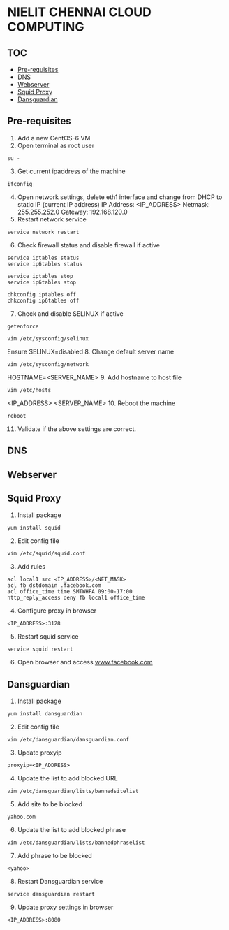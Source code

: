 # NIELIT CHENNAI CLOUD COMPUTING

## TOC
- [Pre-requisites](#pre-requisites)
- [DNS](#dns)
- [Webserver](#webserver)
- [Squid Proxy](#squid-proxy)
- [Dansguardian](#dansguardian)

## Pre-requisites

1. Add a new CentOS-6 VM
2. Open terminal as root user
```
su -
```
3. Get current ipaddress of the machine
```
ifconfig
```
4. Open network settings, delete eth1 interface and change from DHCP to static IP (current IP address)
IP Address: <IP_ADDRESS>
Netmask: 255.255.252.0
Gateway: 192.168.120.0
5. Restart network service
```
service network restart
```
6. Check firewall status and disable firewall if active
```
service iptables status
service ip6tables status

service iptables stop
service ip6tables stop

chkconfig iptables off
chkconfig ip6tables off
```
7. Check and disable SELINUX if active
```
getenforce

vim /etc/sysconfig/selinux
```
Ensure SELINUX=disabled
8. Change default server name
```
vim /etc/sysconfig/network
```
HOSTNAME=<SERVER_NAME>
9. Add hostname to host file
```
vim /etc/hosts
```
<IP_ADDRESS> <SERVER_NAME>
10. Reboot the machine
```
reboot
```
11. Validate if the above settings are correct.

## DNS


## Webserver


## Squid Proxy

1. Install package
```
yum install squid
```
2. Edit config file
```
vim /etc/squid/squid.conf
```
3. Add rules
```
acl local1 src <IP_ADDRESS>/<NET_MASK>
acl fb dstdomain .facebook.com
acl office_time time SMTWHFA 09:00-17:00
http_reply_access deny fb local1 office_time
```
4. Configure proxy in browser
```
<IP_ADDRESS>:3128
```
5. Restart squid service
```
service squid restart
```
6. Open browser and access www.facebook.com

## Dansguardian
1. Install package
```
yum install dansguardian
```
2. Edit config file
```
vim /etc/dansguardian/dansguardian.conf
```
3. Update proxyip
```
proxyip=<IP_ADDRESS>
```
4. Update the list to add blocked URL
```
vim /etc/dansguardian/lists/bannedsitelist
```
5. Add site to be blocked
```
yahoo.com
```
6. Update the list to add blocked phrase
```
vim /etc/dansguardian/lists/bannedphraselist
```
7. Add phrase to be blocked
```
<yahoo>
```
8. Restart Dansguardian service
```
service dansguardian restart
```
9. Update proxy settings in browser
```
<IP_ADDRESS>:8080
```
